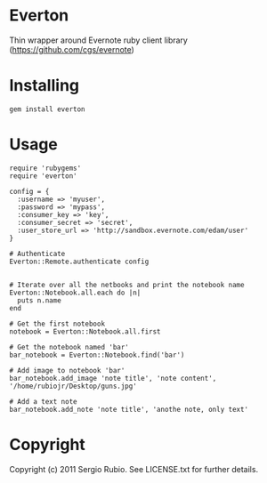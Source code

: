 # Everton #

Thin wrapper around Evernote ruby client library (https://github.com/cgs/evernote)

# Installing #

    gem install everton

# Usage #

    require 'rubygems'
    require 'everton'
    
    config = {
      :username => 'myuser',
      :password => 'mypass',
      :consumer_key => 'key',
      :consumer_secret => 'secret',
      :user_store_url => 'http://sandbox.evernote.com/edam/user'
    }
    
    # Authenticate
    Everton::Remote.authenticate config
    
    
    # Iterate over all the netbooks and print the notebook name
    Everton::Notebook.all.each do |n|
      puts n.name
    end
    
    # Get the first notebook
    notebook = Everton::Notebook.all.first
    
    # Get the notebook named 'bar'
    bar_notebook = Everton::Notebook.find('bar')
    
    # Add image to notebook 'bar'
    bar_notebook.add_image 'note title', 'note content', '/home/rubiojr/Desktop/guns.jpg'
    
    # Add a text note
    bar_notebook.add_note 'note title', 'anothe note, only text'


# Copyright #

Copyright (c) 2011 Sergio Rubio. See LICENSE.txt for
further details.

